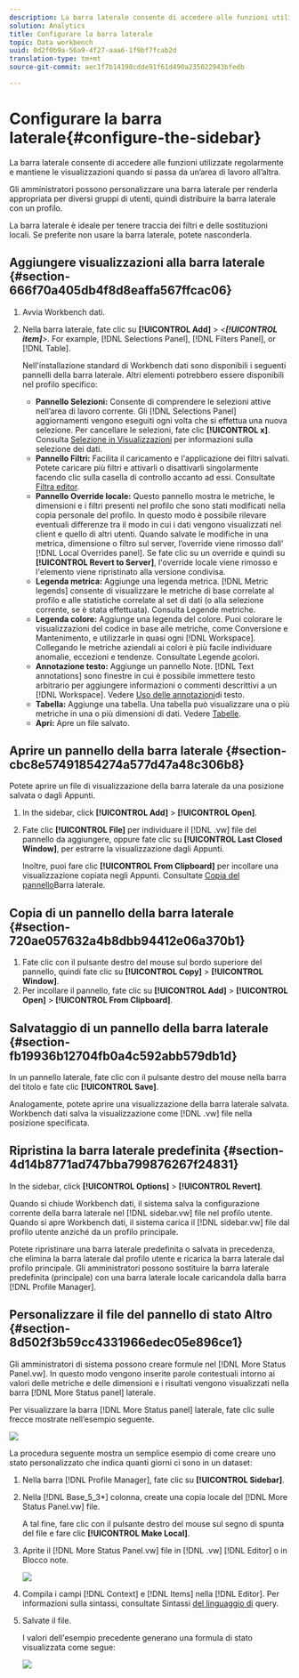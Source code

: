 ```yaml
---
description: La barra laterale consente di accedere alle funzioni utilizzate regolarmente e mantiene le visualizzazioni quando si passa da un’area di lavoro all’altra.
solution: Analytics
title: Configurare la barra laterale
topic: Data workbench
uuid: 0d2f0b9a-56a9-4f27-aaa6-1f9bf7fcab2d
translation-type: tm+mt
source-git-commit: aec1f7b14198cdde91f61d490a235022943bfedb

---
```



# Configurare la barra laterale{#configure-the-sidebar}

La barra laterale consente di accedere alle funzioni utilizzate regolarmente e mantiene le visualizzazioni quando si passa da un’area di lavoro all’altra.

Gli amministratori possono personalizzare una barra laterale per renderla appropriata per diversi gruppi di utenti, quindi distribuire la barra laterale con un profilo.

La barra laterale è ideale per tenere traccia dei filtri e delle sostituzioni locali. Se preferite non usare la barra laterale, potete nasconderla.

## Aggiungere visualizzazioni alla barra laterale {#section-666f70a405db4f8d8eaffa567ffcac06}

1. Avvia Workbench dati.
1. Nella barra laterale, fate clic su **[!UICONTROL Add]** > *&lt;**[!UICONTROL item]**>*. For example, [!DNL Selections Panel], [!DNL Filters Panel], or [!DNL Table].

   Nell&#39;installazione standard di Workbench dati sono disponibili i seguenti pannelli della barra laterale. Altri elementi potrebbero essere disponibili nel profilo specifico:

   * **Pannello Selezioni:** Consente di comprendere le selezioni attive nell’area di lavoro corrente. Gli [!DNL Selections Panel] aggiornamenti vengono eseguiti ogni volta che si effettua una nuova selezione. Per cancellare le selezioni, fate clic **[!UICONTROL x]**. Consulta [Selezione in Visualizzazioni](../../home/c-get-started/c-vis/c-sel-vis/c-sel-vis.md#concept-012870ec22c7476e9afbf3b8b2515746) per informazioni sulla selezione dei dati.
   * **Pannello Filtri:** Facilita il caricamento e l&#39;applicazione dei filtri salvati. Potete caricare più filtri e attivarli o disattivarli singolarmente facendo clic sulla casella di controllo accanto ad essi. Consultate [Filtra editor](../../home/c-get-started/c-analysis-vis/c-filter-editors/c-filter-editors.md#concept-2f343ecbed8240f18b0c1f1eccef11e3).
   * **Pannello Override locale:** Questo pannello mostra le metriche, le dimensioni e i filtri presenti nel profilo che sono stati modificati nella copia personale del profilo. In questo modo è possibile rilevare eventuali differenze tra il modo in cui i dati vengono visualizzati nel client e quello di altri utenti. Quando salvate le modifiche in una metrica, dimensione o filtro sul server, l’override viene rimosso dall’ [!DNL Local Overrides panel]. Se fate clic su un override e quindi su **[!UICONTROL Revert to Server]**, l&#39;override locale viene rimosso e l&#39;elemento viene ripristinato alla versione condivisa.
   * **Legenda metrica:** Aggiunge una legenda metrica. [!DNL Metric legends] consente di visualizzare le metriche di base correlate al profilo e alle statistiche correlate al set di dati (o alla selezione corrente, se è stata effettuata). Consulta Legende [](../../home/c-get-started/c-analysis-vis/c-legends/c-metric-leg.md#concept-e7195bc8f7844ae295bda3a88b028d5b)metriche.
   * **Legenda colore:** Aggiunge una legenda del colore. Puoi colorare le visualizzazioni del codice in base alle metriche, come Conversione e Mantenimento, e utilizzarle in quasi ogni [!DNL Workspace]. Collegando le metriche aziendali ai colori è più facile individuare anomalie, eccezioni e tendenze. Consultate Legende [a](../../home/c-get-started/c-analysis-vis/c-legends/c-color-leg.md#concept-f84d51dc0d6547f981d0642fc2d01358)colori.
   * **Annotazione testo:** Aggiunge un pannello Note. [!DNL Text annotations] sono finestre in cui è possibile immettere testo arbitrario per aggiungere informazioni o commenti descrittivi a un [!DNL Workspace]. Vedere [Uso delle annotazioni](../../home/c-get-started/c-analysis-vis/c-annots/c-text-annots.md#concept-55b4aa3e0c58470b8e3c9d452e12a777)di testo.
   * **Tabella:** Aggiunge una tabella. Una tabella può visualizzare una o più metriche in una o più dimensioni di dati. Vedere [Tabelle](../../home/c-get-started/c-analysis-vis/c-tables/c-tables.md#concept-c632cb8ad9724f90ac5c294d52ae667f).
   * **Apri:** Apre un file salvato.

## Aprire un pannello della barra laterale {#section-cbc8e57491854274a577d47a48c306b8}

Potete aprire un file di visualizzazione della barra laterale da una posizione salvata o dagli Appunti.

1. In the sidebar, click **[!UICONTROL Add]** > **[!UICONTROL Open]**.
1. Fate clic **[!UICONTROL File]** per individuare il [!DNL .vw] file del pannello da aggiungere, oppure fate clic su **[!UICONTROL Last Closed Window]**, per estrarre la visualizzazione dagli Appunti.

   Inoltre, puoi fare clic **[!UICONTROL From Clipboard]** per incollare una visualizzazione copiata negli Appunti. Consultate [Copia del pannello](../../home/c-get-started/c-config-sidebar.md#section-720ae057632a4b8dbb94412e06a370b1)Barra laterale.

## Copia di un pannello della barra laterale {#section-720ae057632a4b8dbb94412e06a370b1}

1. Fate clic con il pulsante destro del mouse sul bordo superiore del pannello, quindi fate clic su **[!UICONTROL Copy]** > **[!UICONTROL Window]**.
1. Per incollare il pannello, fate clic su **[!UICONTROL Add]** > **[!UICONTROL Open]** > **[!UICONTROL From Clipboard]**.

## Salvataggio di un pannello della barra laterale {#section-fb19936b12704fb0a4c592abb579db1d}

In un pannello laterale, fate clic con il pulsante destro del mouse nella barra del titolo e fate clic **[!UICONTROL Save]**.

Analogamente, potete aprire una visualizzazione della barra laterale salvata. Workbench dati salva la visualizzazione come [!DNL .vw] file nella posizione specificata.

## Ripristina la barra laterale predefinita {#section-4d14b8771ad747bba799876267f24831}

In the sidebar, click **[!UICONTROL Options]** > **[!UICONTROL Revert]**.

Quando si chiude Workbench dati, il sistema salva la configurazione corrente della barra laterale nel [!DNL sidebar.vw] file nel profilo utente. Quando si apre Workbench dati, il sistema carica il [!DNL sidebar.vw] file dal profilo utente anziché da un profilo principale.

Potete ripristinare una barra laterale predefinita o salvata in precedenza, che elimina la barra laterale dal profilo utente e ricarica la barra laterale dal profilo principale. Gli amministratori possono sostituire la barra laterale predefinita (principale) con una barra laterale locale caricandola dalla barra [!DNL Profile Manager].

## Personalizzare il file del pannello di stato Altro {#section-8d502f3b59cc4331966edec05e896ce1}

Gli amministratori di sistema possono creare formule nel [!DNL More Status Panel.vw]. In questo modo vengono inserite parole contestuali intorno ai valori delle metriche e delle dimensioni e i risultati vengono visualizzati nella barra [!DNL More Status panel] laterale.

Per visualizzare la barra [!DNL More Status panel] laterale, fate clic sulle frecce mostrate nell’esempio seguente.

![](assets/more_status_panel_arrows.png)

La procedura seguente mostra un semplice esempio di come creare uno stato personalizzato che indica quanti giorni ci sono in un dataset:

1. Nella barra [!DNL Profile Manager], fate clic su **[!UICONTROL Sidebar\]**.

1. Nella [!DNL Base_5_3*] colonna, create una copia locale del [!DNL More Status Panel.vw] file.

   A tal fine, fare clic con il pulsante destro del mouse sul segno di spunta del file e fare clic **[!UICONTROL Make Local]**.

1. Aprite il [!DNL More Status Panel.vw] file in [!DNL .vw] [!DNL Editor] o in Blocco note.

   ![](assets/more_status_panel_file.png)

1. Compila i campi [!DNL Context] e [!DNL Items] nella [!DNL Editor]. Per informazioni sulla sintassi, consultate Sintassi [del linguaggio di](../../home/c-get-started/c-qry-lang-syntx/c-qry-lang-syntx.md#concept-15d1d3f5164a47d49468c5acb7299d9f) query.

1. Salvate il file.

   I valori dell&#39;esempio precedente generano una formula di stato visualizzata come segue:

   ![](assets/more_status_panel.png)

